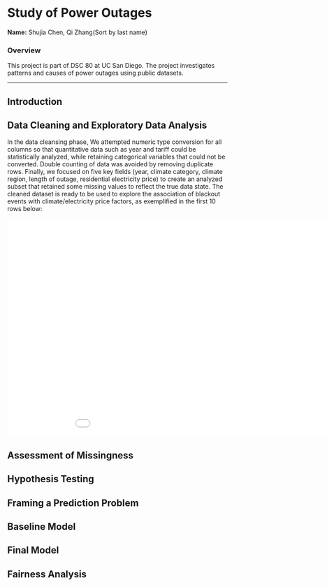 # Study of Power Outages

**Name:** Shujia Chen, Qi Zhang(Sort by last name)

### Overview

This project is part of DSC 80 at UC San Diego. The project investigates patterns and causes of power outages using public datasets.

---

##  Introduction

## Data Cleaning and Exploratory Data Analysis

In the data cleansing phase, We attempted numeric type conversion for all columns so that quantitative data such as year and tariff could be statistically analyzed, while retaining categorical variables that could not be converted. Double counting of data was avoided by removing duplicate rows. Finally, we focused on five key fields (year, climate category, climate region, length of outage, residential electricity price) to create an analyzed subset that retained some missing values to reflect the true data state. The cleaned dataset is ready to be used to explore the association of blackout events with climate/electricity price factors, as exemplified in the first 10 rows below:
<iframe
  src="assets/cleaned_table.html"
  width="1000"
  height="500"
  frameborder="0"
></iframe>


## Assessment of Missingness

## Hypothesis Testing

## Framing a Prediction Problem

## Baseline Model

## Final Model

## Fairness Analysis
